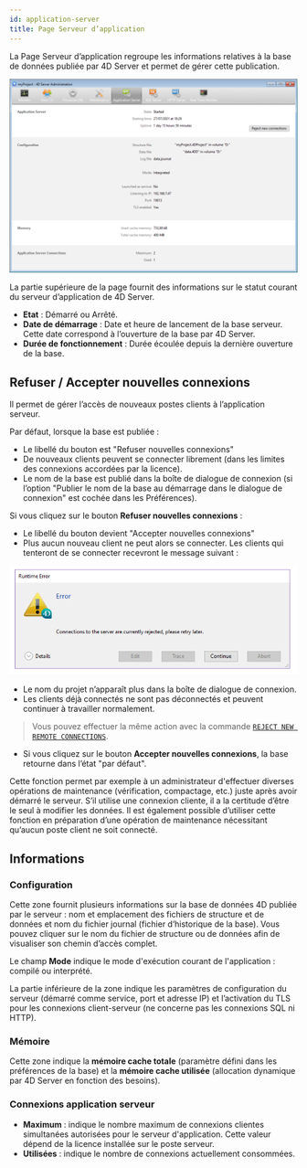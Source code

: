 ```yaml
---
id: application-server
title: Page Serveur d’application
---
```


La Page Serveur d’application regroupe les informations relatives à la base de données publiée par 4D Server et permet de gérer cette publication.

![](../assets/en/Admin/server-admin-application-page.png)

La partie supérieure de la page fournit des informations sur le statut courant du serveur d’application de 4D Server.

- **Etat** : Démarré ou Arrêté.
- **Date de démarrage** : Date et heure de lancement de la base serveur. Cette date correspond à l’ouverture de la base par 4D Server.
- **Durée de fonctionnement** : Durée écoulée depuis la dernière ouverture de la base.

## Refuser / Accepter nouvelles connexions

Il permet de gérer l’accès de nouveaux postes clients à l’application serveur.

Par défaut, lorsque la base est publiée :

- Le libellé du bouton est "Refuser nouvelles connexions"
- De nouveaux clients peuvent se connecter librement (dans les limites des connexions accordées par la licence).
- Le nom de la base est publié dans la boîte de dialogue de connexion (si l’option "Publier le nom de la base au démarrage dans le dialogue de connexion" est cochée dans les Préférences).

Si vous cliquez sur le bouton **Refuser nouvelles connexions** :

- Le libellé du bouton devient "Accepter nouvelles connexions"
- Plus aucun nouveau client ne peut alors se connecter. Les clients qui tenteront de se connecter recevront le message suivant :

![](../assets/en/Admin/server-error.png)

- Le nom du projet n’apparaît plus dans la boîte de dialogue de connexion.
- Les clients déjà connectés ne sont pas déconnectés et peuvent continuer à travailler normalement.

> Vous pouvez effectuer la même action avec la commande [`REJECT NEW REMOTE CONNECTIONS`](https://doc.4d.com/4dv19/help/command/en/page1635.html).

- Si vous cliquez sur le bouton **Accepter nouvelles connexions**, la base retourne dans l’état "par défaut".

Cette fonction permet par exemple à un administrateur d'effectuer diverses opérations de maintenance (vérification, compactage, etc.) juste après avoir démarré le serveur. S’il utilise une connexion cliente, il a la certitude d’être le seul à modifier les données. Il est également possible d’utiliser cette fonction en préparation d’une opération de maintenance nécessitant qu’aucun poste client ne soit connecté.

## Informations

### Configuration

Cette zone fournit plusieurs informations sur la base de données 4D publiée par le serveur : nom et emplacement des fichiers de structure et de données et nom du fichier journal (fichier d’historique de la base). Vous pouvez cliquer sur le nom du fichier de structure ou de données afin de visualiser son chemin d’accès complet.

Le champ **Mode** indique le mode d'exécution courant de l'application : compilé ou interprété.

La partie inférieure de la zone indique les paramètres de configuration du serveur (démarré comme service, port et adresse IP) et l’activation du TLS pour les connexions client-serveur (ne concerne pas les connexions SQL ni HTTP).

### Mémoire

Cette zone indique la **mémoire cache totale** (paramètre défini dans les préférences de la base) et la **mémoire cache utilisée** (allocation dynamique par 4D Server en fonction des besoins).

### Connexions application serveur

- **Maximum** : indique le nombre maximum de connexions clientes simultanées autorisées pour le serveur d'application. Cette valeur dépend de la licence installée sur le poste serveur.
- **Utilisées** : indique le nombre de connexions actuellement consommées.
